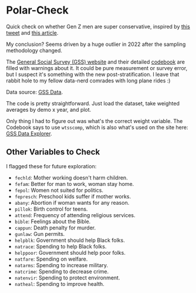 # Polar-Check
 
Quick check on whether Gen Z men are super conservative, inspired by [this tweet](https://twitter.com/jburnmurdoch/status/1750849189834022932) and [this article](https://www.ft.com/content/29fd9b5c-2f35-41bf-9d4c-994db4e12998).

My conclusion? Seems driven by a huge outlier in 2022 after the sampling methodology changed.

The [General Social Survey (GSS) website](https://gss.norc.org/) and their detailed [codebook](https://gss.norc.org/Documents/codebook/GSS%202022%20Codebook.pdf) are filled with warnings about it. It could be pure measurement or survey error, but I suspect it's something with the new post-stratification. I leave that rabbit hole to my fellow data-nerd comrades with long plane rides :)

Data source: [GSS Data](https://gss.norc.org/get-the-data/stata).

The code is pretty straightforward. Just load the dataset, take weighted averages by demo x year, and plot.

Only thing I had to figure out was what's the correct weight variable. The Codebook says to use `wtsscomp`, which is also what's used on the site here: [GSS Data Explorer](https://gssdataexplorer.norc.org/trends).

## Other Variables to Check

I flagged these for future exploration:

- `fechld`: Mother working doesn't harm children.
- `fefam`: Better for man to work, woman stay home.
- `fepol`: Women not suited for politics.
- `fepresch`: Preschool kids suffer if mother works.
- `abany`: Abortion if woman wants for any reason.
- `pillok`: Birth control for teens.
- `attend`: Frequency of attending religious services.
- `bible`: Feelings about the Bible.
- `cappun`: Death penalty for murder.
- `gunlaw`: Gun permits.
- `helpblk`: Government should help Black folks.
- `natrace`: Spending to help Black folks.
- `helppoor`: Government should help poor folks.
- `natfare`: Spending on welfare.
- `natarms`: Spending to increase military.
- `natcrime`: Spending to decrease crime.
- `natenvir`: Spending to protect environment.
- `natheal`: Spending to improve health.
